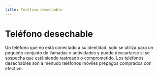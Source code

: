 ```yaml
---
title: Teléfono desechable
---
```

# Teléfono desechable

Un teléfono que no está conectado a su identidad, solo se utiliza para un pequeño conjunto de llamadas o actividades y puede descartarse si se sospecha que está siendo rastreado o comprometido. Los teléfonos desechables son a menudo teléfonos móviles prepagos comprados con efectivo.